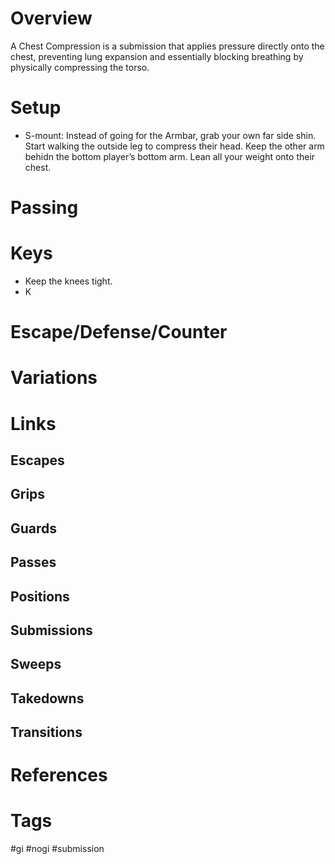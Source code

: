 # Overview
A Chest Compression is a submission that applies pressure directly onto the chest, preventing lung expansion and essentially blocking breathing by physically compressing the torso.
# Setup
- S-mount: Instead of going for the Armbar, grab your own far side shin. Start walking the outside leg to compress their head. Keep the other arm behidn the bottom player’s bottom arm. Lean all your weight onto their chest.
# Passing
# Keys
- Keep the knees tight.
- K
# Escape/Defense/Counter
# Variations
# Links
## Escapes
## Grips
## Guards
## Passes
## Positions
## Submissions
## Sweeps
## Takedowns
## Transitions

# References
# Tags
#gi #nogi #submission 